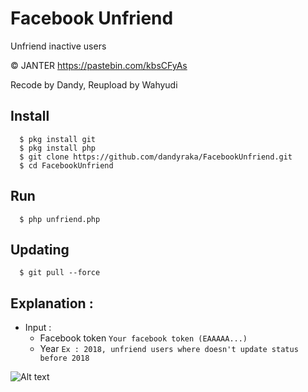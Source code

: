 # Facebook Unfriend
Unfriend inactive users

© JANTER https://pastebin.com/kbsCFyAs

Recode by Dandy, Reupload by Wahyudi

## Install
      $ pkg install git
      $ pkg install php
      $ git clone https://github.com/dandyraka/FacebookUnfriend.git
      $ cd FacebookUnfriend

## Run
      $ php unfriend.php

## Updating
      $ git pull --force

## Explanation :
- Input :
    - Facebook token `Your facebook token (EAAAAA...)`
    - Year `Ex : 2018, unfriend users where doesn't update status before 2018`

![Alt text](fbdel.png "Example")
